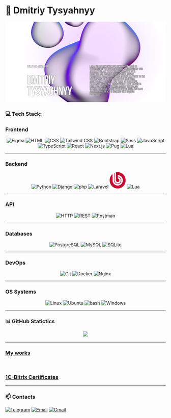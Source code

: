 # 👋 Dmitriy Tysyahnyy

![bg-image](img/bg-en.png)

### 💻 Tech Stack:

### Frontend
<div align="center">
  <img width="50" src="https://raw.githubusercontent.com/marwin1991/profile-technology-icons/refs/heads/main/icons/figma.png" alt="Figma" title="Figma"/>
	<img width="50" src="https://raw.githubusercontent.com/marwin1991/profile-technology-icons/refs/heads/main/icons/html.png" alt="HTML" title="HTML"/>
	<img width="50" src="https://raw.githubusercontent.com/marwin1991/profile-technology-icons/refs/heads/main/icons/css.png" alt="CSS" title="CSS"/>
	<img width="50" src="https://raw.githubusercontent.com/marwin1991/profile-technology-icons/refs/heads/main/icons/tailwind_css.png" alt="Tailwind CSS" title="Tailwind CSS"/>
	<img width="50" src="https://raw.githubusercontent.com/marwin1991/profile-technology-icons/refs/heads/main/icons/bootstrap.png" alt="Bootstrap" title="Bootstrap"/>
	<img width="50" src="https://raw.githubusercontent.com/marwin1991/profile-technology-icons/refs/heads/main/icons/sass.png" alt="Sass" title="Sass"/>
	<img width="50" src="https://raw.githubusercontent.com/marwin1991/profile-technology-icons/refs/heads/main/icons/javascript.png" alt="JavaScript" title="JavaScript"/>
	<img width="50" src="https://raw.githubusercontent.com/marwin1991/profile-technology-icons/refs/heads/main/icons/typescript.png" alt="TypeScript" title="TypeScript"/>
	<img width="50" src="https://raw.githubusercontent.com/marwin1991/profile-technology-icons/refs/heads/main/icons/react.png" alt="React" title="React"/>
	<img width="50" src="https://raw.githubusercontent.com/marwin1991/profile-technology-icons/refs/heads/main/icons/next_js.png" alt="Next.js" title="Next.js"/>
	<img width="50" src="https://raw.githubusercontent.com/marwin1991/profile-technology-icons/refs/heads/main/icons/pug.png" alt="Pug" title="Pug"/>
	<img width="50" src="https://raw.githubusercontent.com/marwin1991/profile-technology-icons/refs/heads/main/icons/lua.png" alt="Lua" title="Lua"/>
</div>

---

### Backend
<div align="center">
	<img width="50" src="https://raw.githubusercontent.com/marwin1991/profile-technology-icons/refs/heads/main/icons/python.png" alt="Python" title="Python"/>
	<img width="50" src="https://raw.githubusercontent.com/marwin1991/profile-technology-icons/refs/heads/main/icons/django.png" alt="Django" title="Django"/>
	<img width="50" src="https://raw.githubusercontent.com/marwin1991/profile-technology-icons/refs/heads/main/icons/php.png" alt="php" title="php"/>
	<img width="50" src="https://raw.githubusercontent.com/marwin1991/profile-technology-icons/refs/heads/main/icons/laravel.png" alt="Laravel" title="Laravel"/>
  	<img width="50" src="img/svg/1c_bitrix_logo.svg" alt="1C-Bitrix" title="1C-Bitrix"/>
	<img width="50" src="https://raw.githubusercontent.com/marwin1991/profile-technology-icons/refs/heads/main/icons/lua.png" alt="Lua" title="Lua"/>
</div>

---

### API
<div align="center">
	<img width="50" src="https://raw.githubusercontent.com/marwin1991/profile-technology-icons/refs/heads/main/icons/http.png" alt="HTTP" title="HTTP"/>
	<img width="50" src="https://raw.githubusercontent.com/marwin1991/profile-technology-icons/refs/heads/main/icons/rest.png" alt="REST" title="REST"/>
	<img width="50" src="https://raw.githubusercontent.com/marwin1991/profile-technology-icons/refs/heads/main/icons/postman.png" alt="Postman" title="Postman"/>
</div>

---

### Databases
<div align="center">
	<img width="50" src="https://raw.githubusercontent.com/marwin1991/profile-technology-icons/refs/heads/main/icons/postgresql.png" alt="PostgreSQL" title="PostgreSQL"/>
	<img width="50" src="https://raw.githubusercontent.com/marwin1991/profile-technology-icons/refs/heads/main/icons/mysql.png" alt="MySQL" title="MySQL"/>
  <img width="50" src="https://raw.githubusercontent.com/marwin1991/profile-technology-icons/refs/heads/main/icons/sqlite.png" alt="SQLite" title="SQLite"/>
</div>

---

### DevOps
<div align="center">
	<img width="50" src="https://raw.githubusercontent.com/marwin1991/profile-technology-icons/refs/heads/main/icons/git.png" alt="Git" title="Git"/>
	<img width="50" src="https://raw.githubusercontent.com/marwin1991/profile-technology-icons/refs/heads/main/icons/docker.png" alt="Docker" title="Docker"/>
	<img width="50" src="https://raw.githubusercontent.com/marwin1991/profile-technology-icons/refs/heads/main/icons/nginx.png" alt="Nginx" title="Nginx"/>
</div>

---

### OS Systems
<div align="center">
	<img width="50" src="https://raw.githubusercontent.com/marwin1991/profile-technology-icons/refs/heads/main/icons/linux.png" alt="Linux" title="Linux"/>
	<img width="50" src="https://raw.githubusercontent.com/marwin1991/profile-technology-icons/refs/heads/main/icons/ubuntu.png" alt="Ubuntu" title="Ubuntu"/>
	<img width="50" src="https://raw.githubusercontent.com/marwin1991/profile-technology-icons/refs/heads/main/icons/bash.png" alt="bash" title="bash"/>
	<img width="50" src="https://raw.githubusercontent.com/marwin1991/profile-technology-icons/refs/heads/main/icons/windows.png" alt="Windows" title="Windows"/>
</div>

---

### 📊 GitHub Statictics

<div align="center">
  <img height="180em" src="https://github-readme-stats.vercel.app/api?username=SkalZOne&show_icons=true&theme=dark"/>
</div>

---

<h3><a href="https://github.com/SkalZOne/My_Works">My works</a></h3>
<br>
<h3><a href="https://dev.1c-bitrix.ru/learning/resume.php?ID=59638724-8706578">1C-Bitrix Certificates</a></h3>

---

### 📫 Contacts

[![Telegram](https://img.shields.io/badge/Telegram-2CA5E0?style=for-the-badge&logo=telegram&logoColor=white)](https://t.me/SkalZOne)
[![Email](https://img.shields.io/badge/Email-005FF9?style=for-the-badge&logo=maildotru&logoColor=white)](mailto:dima.tysyahnyy@mail.ru)
[![Gmail](https://img.shields.io/badge/Gmail-D14836?style=for-the-badge&logo=gmail&logoColor=white)](mailto:dima.tysyachnyyy@gmail.com)
